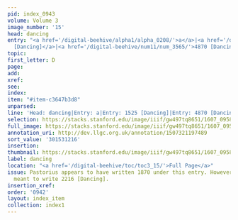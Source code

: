 ```yaml
---
pid: index_0943
volume: Volume 3
image_number: '15'
head: dancing
entry: "<a href='/digital-beehive/alpha1/alpha_0208/'>a</a>|<a href='/digital-beehive/num7/num_2261/'>1525
  [Dancing]</a>|<a href='/digital-beehive/num11/num_3565/'>4870 [Dancing]</a>"
topic:
first_letter: D
page:
add:
xref:
see:
index:
item: "#item-c3647b3d8"
unparsed:
line: 'Head: dancing|Entry: a|Entry: 1525 [Dancing]|Entry: 4870 [Dancing]|#item-c3647b3d8'
selection: https://stacks.stanford.edu/image/iiif/gw497tq8651/1607_0958/1558,1216,718,148/full/0/default.jpg
full_image: https://stacks.stanford.edu/image/iiif/gw497tq8651/1607_0958/full/full/0/default.jpg
annotation_uri: http://dev.llgc.org.uk/annotation/1507321197489
sort_value: '301531216'
insertion:
thumbnail: https://stacks.stanford.edu/image/iiif/gw497tq8651/1607_0958/1558,1216,718,148/150,/0/default.jpg
label: dancing
location: "<a href='/digital-beehive/toc/toc3_15/'>Full Page</a>"
issue: Pastorius appears to have written 1870 under this entry. However, he likely
  meant to write 2216 [Dancing].
insertion_xref:
order: '0942'
layout: index_item
collection: index1
---
```

